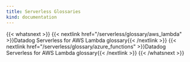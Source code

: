 ```yaml
---
title: Serverless Glossaries
kind: documentation
---
```


{{< whatsnext >}}
    {{< nextlink href="/serverless/glossary/aws_lambda" >}}Datadog Serverless for AWS Lambda glossary{{< /nextlink >}}
    {{< nextlink href="/serverless/glossary/azure_functions" >}}Datadog Serverless for AWS Lambda glossary{{< /nextlink >}}
{{< /whatsnext >}}
